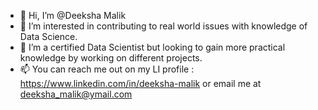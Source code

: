 - 👋 Hi, I’m @Deeksha Malik
- 👀 I’m interested in contributing to real world issues with knowledge of Data Science.
- 🌱 I’m a certified Data Scientist but looking to gain more practical knowledge by working on different projects. 
- 📫 You can reach me out on my LI profile : https://www.linkedin.com/in/deeksha-malik or email me at deeksha_malik@ymail.com
<!---
DeekshaM08/DeekshaM08 is a ✨ special ✨ repository because its `README.md` (this file) appears on your GitHub profile.
You can click the Preview link to take a look at your changes.
--->
